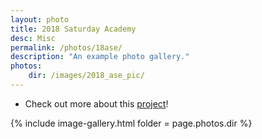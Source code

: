 ```yaml
---
layout: photo
title: 2018 Saturday Academy
desc: Misc
permalink: /photos/18ase/
description: "An example photo gallery."
photos:
    dir: /images/2018_ase_pic/
---
```


* Check out more about this [project]({{base}}/teaching/su18ase/)!

{% include image-gallery.html folder = page.photos.dir %}


